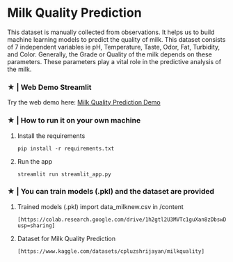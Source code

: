 # Milk Quality Prediction

   This dataset is manually collected from observations. It helps us to build machine learning models to predict the quality of milk.
This dataset consists of 7 independent variables ie pH, Temperature, Taste, Odor, Fat, Turbidity, and Color.
Generally, the Grade or Quality of the milk depends on these parameters. These parameters play a vital role in the predictive analysis of the milk.

### ★ | Web Demo Streamlit
Try the web demo here: [Milk Quality Prediction Demo](........)


### ★ | How to run it on your own machine

1. Install the requirements

   ```
   pip install -r requirements.txt
   ```

2. Run the app

   ```
   streamlit run streamlit_app.py
   ```

### ★ | You can train models (.pkl) and the dataset are provided

1. Trained models (.pkl) import data_milknew.csv in /content

   ```
   [https://colab.research.google.com/drive/1h2gtl2U3MVTc1guXan8zDbswDQI16vpR?usp=sharing]
   ```

2. Dataset for Milk Quality Prediction

   ```
   [https://www.kaggle.com/datasets/cpluzshrijayan/milkquality]
   ```
